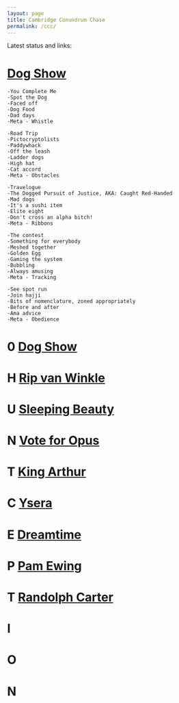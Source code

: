 ```yaml
---
layout: page
title: Cambridge Conundrum Chase
permalink: /ccc/
---
```


Latest status and links:

# [Dog Show](http://dog-show-xermyjsbls.muttsteryhunt.com/)

	-You Complete Me
	-Spot the Dog
	-Faced off
	-Dog Food
	-Dad days
	-Meta - Whistle

	-Road Trip
	-Pictocryptolists
	-Paddywhack
	-Off the leash
	-Ladder dogs
	-High hat
	-Cat accord
	-Meta - Obstacles

	-Travelogue
	-The Dogged Pursuit of Justice, AKA: Caught Red-Handed
	-Mad dogs
	-It's a sushi item
	-Elite eight
	-Don't cross an alpha bitch!
	-Meta - Ribbons

	-The contest
	-Something for everybody
	-Meshed together
	-Golden Egg
	-Gaming the system
	-Bubbling
	-Always amusing
	-Meta - Tracking

	-See spot run
	-Join hajji
	-Bits of nomenclature, zoned appropriately
	-Before and after
	-Ama advice
	-Meta - Obedience

# 0	[Dog Show](http://dog-show-xermyjsbls.muttsteryhunt.com/)
# H	[Rip van Winkle](http://rip-van-winkle-whlcpzepnb.muttsteryhunt.com/)
# U	[Sleeping Beauty](http://sleeping-beauty-fgrtntsudx.muttsteryhunt.com/)
# N	[Vote for Opus](http://opus-izqxvrtqwn.muttsteryhunt.com/)
# T	[King Arthur](http://king-arthur-ioppufuswb.muttsteryhunt.com/)
# C	[Ysera](http://ysera-iozyrwndwd.muttsteryhunt.com/round/ysera/)
# E	[Dreamtime](http://opus-izqxvrtqwn.muttsteryhunt.com/)
# P	[Pam Ewing](http://pam-ewing-xuihfxprhn.muttsteryhunt.com/)
# T	[Randolph Carter](http://randolph-carter-sdgmfkqraw.muttsteryhunt.com/round/randolph_carter/)
# I
# O
# N
